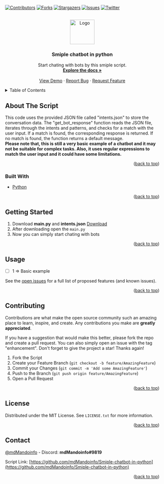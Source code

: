 <div id="top"></div>

<!-- PROJECT SHIELDS -->

[![Contributors][contributors-shield]][contributors-url]
[![Forks][forks-shield]][forks-url]
[![Stargazers][stars-shield]][stars-url]
[![Issues][issues-shield]][issues-url]
[![Twitter][twitter-shield]][twitter-url]



<!-- PROJECT LOGO -->
<br />
<div align="center">
  <a href="https://github.com/mdMandoinfo/Smiple-chatbot-in-python">
    <img src="https://avatars.githubusercontent.com/u/91418066?v=4" alt="Logo" width="80" height="80">
  </a>

<h3 align="center">Smiple chatbot in python</h3>
  <p align="center">
    Start chating with bots
    by this smiple script.
    <br />
    <a href="https://github.com/mdMandoinfo/Smiple-chatbot-in-python/blob/main/docs.md"><strong>Explore the docs »</strong></a>
    <br />
    <br />
    <a href="https://github.com/mdMandoinfo/Smiple-chatbot-in-python">View Demo</a>
    ·
    <a href="https://github.com/mdMandoinfo/Smiple-chatbot-in-python/issues">Report Bug</a>
    ·
    <a href="https://github.com/mdMandoinfo/Smiple-chatbot-in-python/issues">Request Feature</a>
  </p>
</div>



<!-- TABLE OF CONTENTS -->
<details>
  <summary>Table of Contents</summary>
  <ol>
    <li>
      <a href="#about-the-project">About The Script</a>
      <ul>
        <li><a href="#built-with">Built With</a></li>
      </ul>
    </li>
    <li>
      <a href="#getting-started">Getting Started</a>
      <ul>
      </ul>
    </li>
    <li><a href="#usage">Usage</a></li>
    <li><a href="#license">License</a></li>
    <li><a href="#contact">Contact</a></li>
  </ol>
</details>



<!-- ABOUT THE PROJECT -->
## About The Script
This code uses the provided JSON file called "intents.json" to store the conversation data. The "get_bot_response" function reads the JSON file, iterates through the intents and patterns, and checks for a match with the user input. If a match is found, the corresponding response is returned. If no match is found, the function returns a default message.<br>
**Please note that, this is still a very basic example of a chatbot and it may not be suitable for complex tasks. Also, it uses regular expressions to match the user input and it could have some limitations.**

<p align="right">(<a href="#top">back to top</a>)</p>



### Built With

* [Python](https://python.org)

<p align="right">(<a href="#top">back to top</a>)</p>



<!-- GETTING STARTED -->
## Getting Started

1. Download **main.py** and **intents.json** [Download](https://github.com/mdMandoinfo/Smiple-chatbot-in-python/archive/refs/heads/main.zip)
2. After downloading open the `main.py`
3. Now you can simply start chating with bots

<p align="right">(<a href="#top">back to top</a>)</p>



<!-- USAGE EXAMPLES -->
## Usage

- [ ] 1 => Basic example <br>

See the [open issues](https://github.com/mdMandoinfo/Smiple-chatbot-in-python/issues) for a full list of proposed features (and known issues).

<p align="right">(<a href="#top">back to top</a>)</p>

<!-- CONTRIBUTING -->
## Contributing

Contributions are what make the open source community such an amazing place to learn, inspire, and create. Any contributions you make are **greatly appreciated**.

If you have a suggestion that would make this better, please fork the repo and create a pull request. You can also simply open an issue with the tag "enhancement".
Don't forget to give the project a star! Thanks again!

1. Fork the Script
2. Create your Feature Branch (`git checkout -b feature/AmazingFeature`)
3. Commit your Changes (`git commit -m 'Add some AmazingFeature'`)
4. Push to the Branch (`git push origin feature/AmazingFeature`)
5. Open a Pull Request

<p align="right">(<a href="#top">back to top</a>)</p>



<!-- LICENSE -->
## License

Distributed under the MIT License. See `LICENSE.txt` for more information.

<p align="right">(<a href="#top">back to top</a>)</p>



<!-- CONTACT -->
## Contact

[@mdMandoinfo](https://twitter.com/mdMandoinfo) - Discord: **mdMandoinfo#9819**

Script Link: [https://github.com/mdMandoinfo/Smiple-chatbot-in-python](https://github.com/mdMandoinfo/Smiple-chatbot-in-python)

<p align="right">(<a href="#top">back to top</a>)</p>


<!-- MARKDOWN LINKS & IMAGES -->
<!-- https://www.markdownguide.org/basic-syntax/#reference-style-links -->
[contributors-shield]: https://img.shields.io/github/contributors/mdMandoinfo/Smiple-chatbot-in-python.svg?style=for-the-badge
[contributors-url]: https://github.com/mdMandoinfo/Smiple-chatbot-in-python/graphs/contributors
[forks-shield]: https://img.shields.io/github/forks/mdMandoinfo/Smiple-chatbot-in-python.svg?style=for-the-badge
[forks-url]: https://github.com/mdMandoinfo/Smiple-chatbot-in-python/network/members
[stars-shield]: https://img.shields.io/github/stars/mdMandoinfo/Smiple-chatbot-in-python.svg?style=for-the-badge
[stars-url]: https://github.com/mdMandoinfo/Smiple-chatbot-in-python/stargazers
[issues-shield]: https://img.shields.io/github/issues/mdMandoinfo/Smiple-chatbot-in-python.svg?style=for-the-badge
[issues-url]: https://github.com/mdMandoinfo/Smiple-chatbot-in-python/issues
[twitter-shield]: https://img.shields.io/badge/-twitter-black.svg?style=for-the-badge&logo=twitter&colorB=555
[twitter-url]: https://twitter.com/mdMandoinfo
